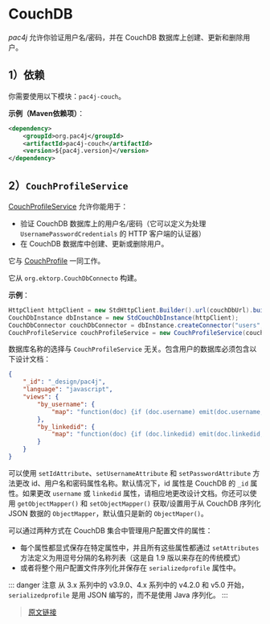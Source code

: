 # CouchDB

*pac4j* 允许你验证用户名/密码，并在 CouchDB 数据库上创建、更新和删除用户。

## 1）依赖

你需要使用以下模块：`pac4j-couch`。

**示例（Maven依赖项）**：

```xml
<dependency>
    <groupId>org.pac4j</groupId>
    <artifactId>pac4j-couch</artifactId>
    <version>${pac4j.version}</version>
</dependency>
```

## 2）`CouchProfileService`

[CouchProfileService](https://github.com/pac4j/pac4j/blob/master/pac4j-couch/src/main/java/org/pac4j/couch/profile/service/CouchProfileService.java) 允许你能用于：

- 验证 CouchDB 数据库上的用户名/密码（它可以定义为处理 `UsernamePasswordCredentials` 的 HTTP 客户端的认证器）
- 在 CouchDB 数据库中创建、更新或删除用户。

它与 [CouchProfile](https://github.com/pac4j/pac4j/blob/master/pac4j-couch/src/main/java/org/pac4j/couch/profile/CouchProfile.java) 一同工作。

它从 `org.ektorp.CouchDbConnecto` 构建。

**示例**：

```java
HttpClient httpClient = new StdHttpClient.Builder().url(couchDbUrl).build();
CouchDbInstance dbInstance = new StdCouchDbInstance(httpClient);
CouchDbConnector couchDbConnector = dbInstance.createConnector("users", true);
CouchProfileService couchProfileService = new CouchProfileService(couchDbConnector);
```

数据库名称的选择与 `CouchProfileService` 无关。包含用户的数据库必须包含以下设计文档：

```json
{
	"_id": "_design/pac4j",
	"language": "javascript",
	"views": {
		"by_username": {
			"map": "function(doc) {if (doc.username) emit(doc.username, doc);}"
		},
		"by_linkedid": {
			"map": "function(doc) {if (doc.linkedid) emit(doc.linkedid, doc);}"
		}
	}
}
```

可以使用 `setIdAttribute`、`setUsernameAttribute` 和 `setPasswordAttribute` 方法更改 id、用户名和密码属性名称。默认情况下，id 属性是 CouchDB 的 `_id` 属性。如果更改 `username` 或 `linkedid` 属性，请相应地更改设计文档。你还可以使用 `getObjectMapper()` 和 `setObjectMapper()` 获取/设置用于从 CouchDB 序列化 JSON 数据的 `ObjectMapper`，默认值只是新的 `ObjectMaper()`。

可以通过两种方式在 CouchDB 集合中管理用户配置文件的属性：

- 每个属性都显式保存在特定属性中，并且所有这些属性都通过 `setAttributes` 方法定义为用逗号分隔的名称列表（这是自 1.9 版以来存在的传统模式）
- 或者将整个用户配置文件序列化并保存在 `serializedprofile` 属性中。

::: danger 注意
从 3.x 系列中的 v3.9.0、4.x 系列中的 v4.2.0 和 v5.0 开始，`serializedprofile` 是用 JSON 编写的，而不是使用 Java 序列化。
:::

> [原文链接](https://www.pac4j.org/4.5.x/docs/authenticators/couchdb.html)
